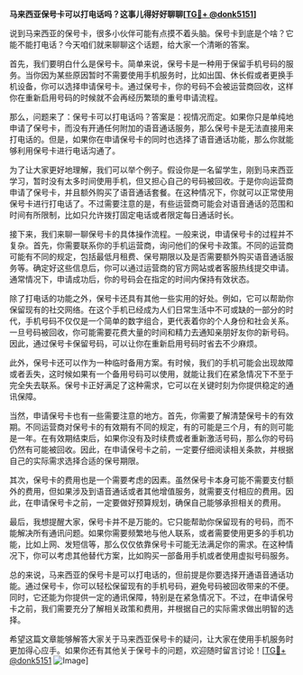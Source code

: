 **马来西亚保号卡可以打电话吗？这事儿得好好聊聊[[TG💪+ @donk5151](https://t.me/s/donk5151)]**

说到马来西亚的保号卡，很多小伙伴可能有点摸不着头脑。保号卡到底是个啥？它能不能打电话？今天咱们就来聊聊这个话题，给大家一个清晰的答案。

首先，我们要明白什么是保号卡。简单来说，保号卡是一种用于保留手机号码的服务。当你因为某些原因暂时不需要使用手机服务时，比如出国、休长假或者更换手机设备，你可以选择申请保号卡。通过保号卡，你的号码不会被运营商回收，这样你在重新启用号码的时候就不会再经历繁琐的重号申请流程。

那么，问题来了：保号卡可以打电话吗？答案是：视情况而定。如果你只是单纯地申请了保号卡，而没有开通任何附加的语音通话服务，那么保号卡是无法直接用来打电话的。但是，如果你在申请保号卡的同时也选择了语音通话功能，那么你就能够利用保号卡进行电话沟通了。

为了让大家更好地理解，我们可以举个例子。假设你是一名留学生，刚到马来西亚学习，暂时没有太多时间使用手机，但又担心自己的号码被回收。于是你向运营商申请了保号卡，并且额外购买了语音通话套餐。在这种情况下，你就可以正常使用保号卡进行打电话了。不过需要注意的是，有些运营商可能会对语音通话的范围和时间有所限制，比如只允许拨打固定电话或者限定每日通话时长。

接下来，我们来聊一聊保号卡的具体操作流程。一般来说，申请保号卡的过程并不复杂。首先，你需要联系你的手机运营商，询问他们的保号卡政策。不同的运营商可能有不同的规定，包括最低月租费、保号期限以及是否需要额外购买语音通话服务等。确定好这些信息后，你可以通过运营商的官方网站或者客服热线提交申请。通常情况下，申请成功后，你的号码会在指定的时间内保持有效状态。

除了打电话的功能之外，保号卡还具有其他一些实用的好处。例如，它可以帮助你保留现有的社交网络。在这个手机已经成为人们日常生活中不可或缺的一部分的时代，手机号码不仅仅是一个简单的数字组合，更代表着你的个人身份和社会关系。一旦号码被回收，你可能需要花费大量的时间和精力去通知亲朋好友你的新号码。因此，通过保号卡保留号码，可以让你在重新启用号码时省去不少麻烦。

此外，保号卡还可以作为一种临时备用方案。有时候，我们的手机可能会出现故障或者丢失，这时候如果有一个备用号码可以使用，就能让我们在紧急情况下不至于完全失去联系。保号卡正好满足了这种需求，它可以在关键时刻为你提供稳定的通讯保障。

当然，申请保号卡也有一些需要注意的地方。首先，你需要了解清楚保号卡的有效期。不同运营商对保号卡的有效期有不同的规定，有的可能是三个月，有的则可能是一年。在有效期结束后，如果你没有及时续费或者重新激活号码，那么你的号码仍然有可能被回收。因此，在申请保号卡之前，一定要仔细阅读相关条款，并根据自己的实际需求选择合适的保号期限。

其次，保号卡的费用也是一个需要考虑的因素。虽然保号卡本身可能不需要支付额外的费用，但如果涉及到语音通话或者其他增值服务，就需要支付相应的费用。因此，在申请保号卡之前，一定要做好预算规划，确保自己能够承担相关的费用。

最后，我想提醒大家，保号卡并不是万能的。它只能帮助你保留现有的号码，而不能解决所有通讯问题。如果你需要频繁地与他人联系，或者需要使用更多的手机功能，比如上网、发短信等，那么仅仅依靠保号卡可能无法满足你的需求。在这种情况下，你可以考虑其他替代方案，比如购买一部备用手机或者使用虚拟号码服务。

总的来说，马来西亚的保号卡是可以打电话的，但前提是你要选择开通语音通话功能。通过保号卡，你可以轻松保留现有的手机号码，避免号码被回收带来的不便。同时，它还能为你提供一定的通讯保障，特别是在紧急情况下。不过，在申请保号卡之前，我们需要充分了解相关政策和费用，并根据自己的实际需求做出明智的选择。

希望这篇文章能够解答大家关于马来西亚保号卡的疑问，让大家在使用手机服务时更加得心应手。如果你还有其他关于保号卡的问题，欢迎随时留言讨论！[[TG💪+ @donk5151](https://t.me/s/donk5151) ![Image](https://i.postimg.cc/rwNCRYN7/Snipaste-2025-04-30-17-27-05.png)]